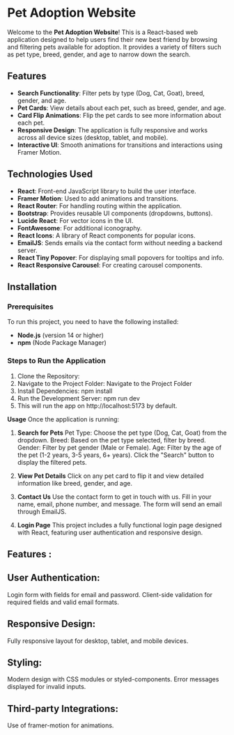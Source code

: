 # Pet Adoption Website

Welcome to the **Pet Adoption Website**! This is a React-based web application designed to help users find their new best friend by browsing and filtering pets available for adoption. It provides a variety of filters such as pet type, breed, gender, and age to narrow down the search.

## Features

- **Search Functionality**: Filter pets by type (Dog, Cat, Goat), breed, gender, and age.
- **Pet Cards**: View details about each pet, such as breed, gender, and age.
- **Card Flip Animations**: Flip the pet cards to see more information about each pet.
- **Responsive Design**: The application is fully responsive and works across all device sizes (desktop, tablet, and mobile).
- **Interactive UI**: Smooth animations for transitions and interactions using Framer Motion.

## Technologies Used

- **React**: Front-end JavaScript library to build the user interface.
- **Framer Motion**: Used to add animations and transitions.
- **React Router**: For handling routing within the application.
- **Bootstrap**: Provides reusable UI components (dropdowns, buttons).
- **Lucide React**: For vector icons in the UI.
- **FontAwesome**: For additional iconography.
- **React Icons**: A library of React components for popular icons.
- **EmailJS**: Sends emails via the contact form without needing a backend server.
- **React Tiny Popover**: For displaying small popovers for tooltips and info.
- **React Responsive Carousel**: For creating carousel components.

## Installation

### Prerequisites

To run this project, you need to have the following installed:

- **Node.js** (version 14 or higher)
- **npm** (Node Package Manager)

### Steps to Run the Application

1. Clone the Repository: 
2. Navigate to the Project Folder: Navigate to the Project Folder
3. Install Dependencies: npm install
4. Run the Development Server: npm run dev
5. This will run the app on http://localhost:5173 by default.

**Usage**
Once the application is running:

1. **Search for Pets**
Pet Type: Choose the pet type (Dog, Cat, Goat) from the dropdown.
Breed: Based on the pet type selected, filter by breed.
Gender: Filter by pet gender (Male or Female).
Age: Filter by the age of the pet (1-2 years, 3-5 years, 6+ years).
Click the "Search" button to display the filtered pets.

2. **View Pet Details**
Click on any pet card to flip it and view detailed information like breed, gender, and age.

3. **Contact Us**
Use the contact form to get in touch with us. Fill in your name, email, phone number, and message. The form will send an email through EmailJS.

4. **Login Page**
This project includes a fully functional login page designed with React, featuring user authentication and responsive design.

## Features :
## User Authentication:
Login form with fields for email and password.
Client-side validation for required fields and valid email formats.

## Responsive Design:
Fully responsive layout for desktop, tablet, and mobile devices.

## Styling:
Modern design with CSS modules or styled-components.
Error messages displayed for invalid inputs.

## Third-party Integrations:
Use of framer-motion for animations.
